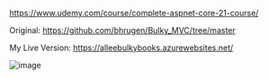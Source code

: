 https://www.udemy.com/course/complete-aspnet-core-21-course/

Original: https://github.com/bhrugen/Bulky_MVC/tree/master

My Live Version: https://alleebulkybooks.azurewebsites.net/

![image](https://github.com/nicholascallee/DotNetTutorial/assets/141438641/7eec2018-6a03-4bff-9ffd-3b0b8c274b41)
